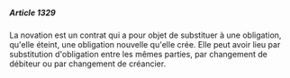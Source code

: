 ##### Article 1329

La novation est un contrat qui a pour objet de substituer à une obligation, qu'elle éteint, une obligation nouvelle qu'elle crée. Elle peut avoir lieu par substitution d'obligation entre les mêmes parties, par changement de débiteur ou par changement de créancier.

